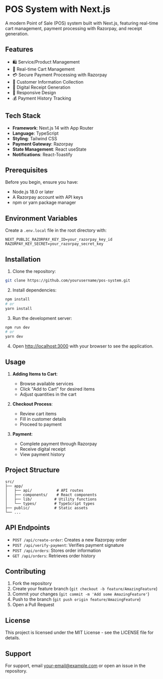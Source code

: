 # POS System with Next.js

A modern Point of Sale (POS) system built with Next.js, featuring real-time cart management, payment processing with Razorpay, and receipt generation.

## Features

- 🛍️ Service/Product Management
- 🛒 Real-time Cart Management
- 💳 Secure Payment Processing with Razorpay
- 📧 Customer Information Collection
- 🧾 Digital Receipt Generation
- 📱 Responsive Design
- 💰 Payment History Tracking

## Tech Stack

- **Framework**: Next.js 14 with App Router
- **Language**: TypeScript
- **Styling**: Tailwind CSS
- **Payment Gateway**: Razorpay
- **State Management**: React useState
- **Notifications**: React-Toastify

## Prerequisites

Before you begin, ensure you have:
- Node.js 18.0 or later
- A Razorpay account with API keys
- npm or yarn package manager

## Environment Variables

Create a `.env.local` file in the root directory with:

```env
NEXT_PUBLIC_RAZORPAY_KEY_ID=your_razorpay_key_id
RAZORPAY_KEY_SECRET=your_razorpay_secret_key
```

## Installation

1. Clone the repository:
```bash
git clone https://github.com/yourusername/pos-system.git
```

2. Install dependencies:
```bash
npm install
# or
yarn install
```

3. Run the development server:
```bash
npm run dev
# or
yarn dev
```

4. Open [http://localhost:3000](http://localhost:3000) with your browser to see the application.

## Usage

1. **Adding Items to Cart**:
   - Browse available services
   - Click "Add to Cart" for desired items
   - Adjust quantities in the cart

2. **Checkout Process**:
   - Review cart items
   - Fill in customer details
   - Proceed to payment

3. **Payment**:
   - Complete payment through Razorpay
   - Receive digital receipt
   - View payment history

## Project Structure

```
src/
├── app/
│   ├── api/           # API routes
│   ├── components/    # React components
│   ├── lib/          # Utility functions
│   └── types/        # TypeScript types
├── public/           # Static assets
└── ...
```

## API Endpoints

- `POST /api/create-order`: Creates a new Razorpay order
- `POST /api/verify-payment`: Verifies payment signature
- `POST /api/orders`: Stores order information
- `GET /api/orders`: Retrieves order history

## Contributing

1. Fork the repository
2. Create your feature branch (`git checkout -b feature/AmazingFeature`)
3. Commit your changes (`git commit -m 'Add some AmazingFeature'`)
4. Push to the branch (`git push origin feature/AmazingFeature`)
5. Open a Pull Request

## License

This project is licensed under the MIT License - see the LICENSE file for details.

## Support

For support, email your-email@example.com or open an issue in the repository.
